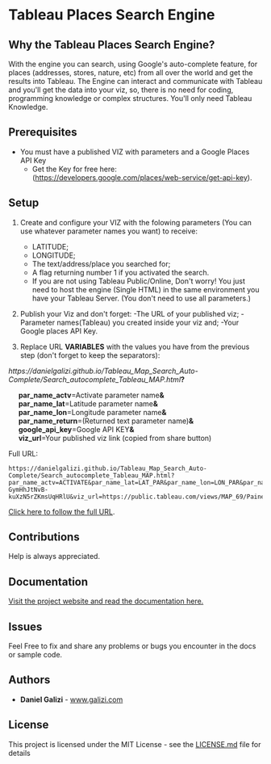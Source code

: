 # Tableau Places Search Engine

## Why the Tableau Places Search Engine?
With the engine you can search, using Google's auto-complete feature, for places (addresses, stores, nature, etc) from all over the world and get the results into Tableau.
The Engine can interact and communicate with Tableau and you'll get the data into your viz, so, there is no need for coding, programming knowledge or complex structures. You'll only need Tableau Knowledge.


## Prerequisites
* You must have a published VIZ with parameters and a Google Places API Key
    - Get the Key for free here: (https://developers.google.com/places/web-service/get-api-key). 


## Setup
1. Create and configure your VIZ with the folowing parameters (You can use whatever parameter names you want) to receive:
    - LATITUDE;
    - LONGITUDE;
    - The text/address/place you searched for;
    - A flag returning number 1 if you activated the search.
    - If you are not using Tableau Public/Online, Don't worry! You just need to host the engine (Single HTML) in the same environment         you have your Tableau Server.
(You don't need to use all parameters.)
    
2. Publish your Viz and don't forget:
    -The URL of your published viz;
    -Parameter names(Tableau) you created inside your viz and;
    -Your Google places API Key.

3. Replace URL **VARIABLES** with the values you have from the previous step (don't forget to keep the separators):

<p><em>https://danielgalizi.github.io/Tableau_Map_Search_Auto-Complete/Search_autocomplete_Tableau_MAP.html</em><strong>?</strong></p>
<p><strong>&nbsp; &nbsp; &nbsp; par_name_actv</strong>=Activate parameter name<strong>&amp;</strong><br /><strong>&nbsp; &nbsp; &nbsp;&nbsp;par_name_lat</strong>=Latitude parameter name<strong>&amp;</strong><br /><strong>&nbsp;&nbsp; &nbsp; &nbsp;par_name_lon</strong>=Longitude parameter name<strong>&amp;</strong><br /><strong>&nbsp;&nbsp; &nbsp; &nbsp;par_name_return</strong>=(Returned text parameter name)<strong>&amp;</strong><br /><strong>&nbsp;&nbsp; &nbsp; &nbsp;google_api_key</strong>=Google API KEY<strong>&amp;</strong><br /><strong>&nbsp; &nbsp;&nbsp; &nbsp;viz_url</strong>=Your published viz link (copied from share button)</p>
  
Full URL:   

    https://danielgalizi.github.io/Tableau_Map_Search_Auto-Complete/Search_autocomplete_Tableau_MAP.html?par_name_actv=ACTIVATE&par_name_lat=LAT_PAR&par_name_lon=LON_PAR&par_name_return=LOCATION_STR&google_api_key=AIzaSyCdit-GymHhJtNvB-kuXzN5rZKmsUqHRlU&viz_url=https://public.tableau.com/views/MAP_69/Painel1
[Click here to follow the full URL](https://danielgalizi.github.io/Tableau_Map_Search_Auto-Complete/Search_autocomplete_Tableau_MAP.html?par_name_actv=ACTIVATE&par_name_lat=LAT_PAR&par_name_lon=LON_PAR&par_name_return=LOCATION_STR&google_api_key=AIzaSyCdit-GymHhJtNvB-kuXzN5rZKmsUqHRlU&viz_url=https://public.tableau.com/views/MAP_69/Painel1). 
 

## Contributions
Help is always appreciated.

## Documentation
[Visit the project website and read the documentation here.](https://github.com/danielgalizi/Tableau_Map_Search_Auto-Complete)

## Issues
Feel Free to fix and share any problems or bugs you encounter in the docs or sample code. 

## Authors

* **Daniel Galizi** - www.galizi.com

## License

This project is licensed under the MIT License - see the [LICENSE.md](LICENSE.md) file for details
